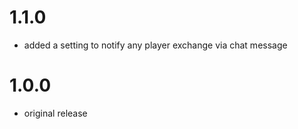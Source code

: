 # 1.1.0

-   added a setting to notify any player exchange via chat message

# 1.0.0

-   original release
